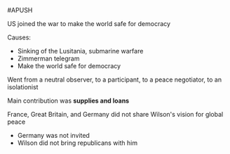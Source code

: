 #APUSH 
 
 US joined the war to make the world safe for democracy

Causes:
- Sinking of the Lusitania, submarine warfare
- Zimmerman telegram
- Make the world safe for democracy
 
 Went from a neutral observer, to a participant, to a peace negotiator, to an isolationist
 
 Main contribution was **supplies and loans**
 
 France, Great Britain, and Germany did not share Wilson's vision for global peace
 - Germany was not invited
 - Wilson did not bring republicans with him


 